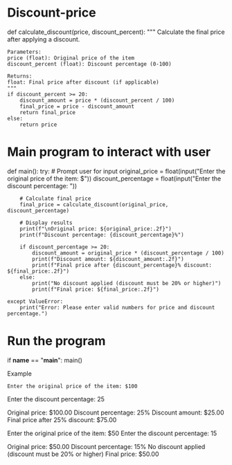 # Discount-price
def calculate_discount(price, discount_percent):
    """
    Calculate the final price after applying a discount.
    
    Parameters:
    price (float): Original price of the item
    discount_percent (float): Discount percentage (0-100)
    
    Returns:
    float: Final price after discount (if applicable)
    """
    if discount_percent >= 20:
        discount_amount = price * (discount_percent / 100)
        final_price = price - discount_amount
        return final_price
    else:
        return price

# Main program to interact with user
def main():
    try:
        # Prompt user for input
        original_price = float(input("Enter the original price of the item: $"))
        discount_percentage = float(input("Enter the discount percentage: "))
        
        # Calculate final price
        final_price = calculate_discount(original_price, discount_percentage)
        
        # Display results
        print(f"\nOriginal price: ${original_price:.2f}")
        print(f"Discount percentage: {discount_percentage}%")
        
        if discount_percentage >= 20:
            discount_amount = original_price * (discount_percentage / 100)
            print(f"Discount amount: ${discount_amount:.2f}")
            print(f"Final price after {discount_percentage}% discount: ${final_price:.2f}")
        else:
            print("No discount applied (discount must be 20% or higher)")
            print(f"Final price: ${final_price:.2f}")
            
    except ValueError:
        print("Error: Please enter valid numbers for price and discount percentage.")

# Run the program
if __name__ == "__main__":
    main()

Example

    Enter the original price of the item: $100
Enter the discount percentage: 25

Original price: $100.00
Discount percentage: 25%
Discount amount: $25.00
Final price after 25% discount: $75.00


Enter the original price of the item: $50
Enter the discount percentage: 15

Original price: $50.00
Discount percentage: 15%
No discount applied (discount must be 20% or higher)
Final price: $50.00
